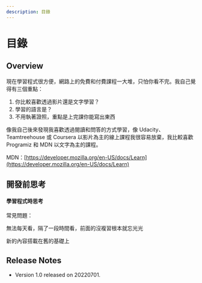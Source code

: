 ```yaml
---
description: 目錄
---
```


# 目錄

## Overview

現在學習程式很方便，網路上的免費和付費課程一大堆，只怕你看不完。我自己覺得有三個重點：

1. 你比較喜歡透過影片還是文字學習？
2. 學習的語言是？
3. 不用執著證照，重點是上完課你能寫出東西

像我自己後來發現我喜歡透過閱讀和問答的方式學習，像 Udacity、Teamtreehouse 或 Coursera 以影片為主的線上課程我很容易放棄，我比較喜歡 Programiz 和 MDN 以文字為主的課程。



MDN：[https://developer.mozilla.org/en-US/docs/Learn](https://developer.mozilla.org/en-US/docs/Learn)



## 開發前思考





#### 學習程式時思考

常見問題：

無法每天看，隔了一段時間看，前面的沒複習根本就忘光光

新的內容搭載在舊的基礎上



## Release Notes

* Version 1.0 released on 20220701.
